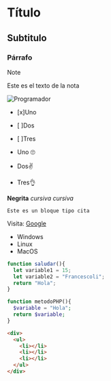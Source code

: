 # Título
## Subtitulo
### Párrafo

> [!NOTE]
> Este es el texto de la nota

![Programador](https://d2a5isokysfowx.cloudfront.net/wp-content/uploads/2022/03/que-se-necesita-estudiar-para-ser-programador-scaled-1200x900.jpg)

- [x]Uno
- [ ]Dos
- [ ]Tres


- Uno 🙄
- Dos✌️
- Tres👌

**Negrita**
*cursiva* _cursiva_

```
Este es un bloque tipo cita
```

Visita: [Google](htpps://www.google.com)

* Windows
* Linux
* MacOS

```js
function saludar(){
  let variable1 = 15;
  let variable2 = "Francescoli";
  return "Hola";
}
```

```php
function metodoPHP(){
  $variable = "Hola";
  return $variable;
}
```

```html
<div>
  <ul>
    <li></li>
    <li></li>
    <li></li>
  </ul>
</div>
```